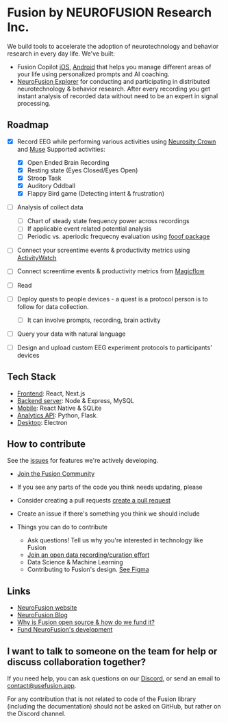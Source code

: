 # Fusion by NEUROFUSION Research Inc.

We build tools to accelerate the adoption of neurotechnology and behavior research in every day life. We've built:

- Fusion Copilot [iOS](https://apps.apple.com/ca/app/usefusion/id6445860500?platform=iphone), [Android](https://play.google.com/store/apps/details?id=com.neurofusion.fusion&pli=1) that helps you manage different areas of your life using personalized prompts and AI coaching.
- [NeuroFusion Explorer](https://usefusion.app/playground) for conducting and participating in distributed neurotechnology & behavior research. After every recording you get instant analysis of recorded data without need to be an expert in signal processing.

## Roadmap

- [x] Record EEG while performing various activities using [Neurosity Crown](https://neurosity.co) and [Muse](https://choosemuse.com)
      Supported activities:

  - [x] Open Ended Brain Recording
  - [x] Resting state (Eyes Closed/Eyes Open)
  - [x] Stroop Task
  - [x] Auditory Oddball
  - [x] Flappy Bird game (Detecting intent & frustration)

- [ ] Analysis of collect data

  - [ ] Chart of steady state frequency power across recordings
  - [ ] If applicable event related potential analysis
  - [ ] Periodic vs. aperiodic frequecny evaluation using [fooof package](https://fooof-tools.github.io/fooof/)

- [ ] Connect your screentime events & productivity metrics using [ActivityWatch](https://activitywatch.net)
- [ ] Connect screentime events & productivity metrics from [Magicflow](https://magicflow.com)
- [ ] Read
- [ ] Deploy quests to people devices - a quest is a protocol person is to follow for data collection.
  - [ ] It can involve prompts, recording, brain activity
- [ ] Query your data with natural language
- [ ] Design and upload custom EEG experiment protocols to participants' devices

## Tech Stack

- [Frontend](https://github.com/NEUROFUSIONInc/fusion/tree/master/frontend): React, Next.js
- [Backend server](https://github.com/NEUROFUSIONInc/fusion/tree/master/backend): Node & Express, MySQL
- [Mobile](https://github.com/NEUROFUSIONInc/fusion/tree/master/mobile): React Native & SQLite
- [Analytics API](https://github.com/NEUROFUSIONInc/fusion/tree/master/analysis_api): Python, Flask.
- [Desktop](https://github.com/NEUROFUSIONInc/fusion/tree/master/desktop): Electron

## How to contribute

See the [issues](https://github.com/NEUROFUSIONInc/fusion/issues) for features we're actively developing.

- [Join the Fusion Community](https://discord.gg/3wCNJ6X4RF)

- If you see any parts of the code you think needs updating, please
- Consider creating a pull requests [create a pull request](https://docs.github.com/en/pull-requests/collaborating-with-pull-requests/proposing-changes-to-your-work-with-pull-requests/creating-a-pull-request)
- Create an issue if there's something you think we should include

- Things you can do to contribute
  - Ask questions! Tell us why you're interested in technology like Fusion
  - [Join an open data recording/curation effort](https://discord.gg/zeEspvz8jw)
  - Data Science & Machine Learning
  - Contributing to Fusion's design. [See Figma](https://www.figma.com/file/jGgUXb08g5wudV6ey9bG89/%F0%9F%9B%B8-Fusion?type=design&node-id=0%3A1&mode=design&t=J5iWqbK6FfqInnl7-1)

## Links

- [NeuroFusion website](https://usefusion.app)
- [NeuroFusion Blog](https://usefusion.app/blog)
- [Why is Fusion open source & how do we fund it?](https://github.com/NEUROFUSIONInc/fusion/discussions/167)
- [Fund NeuroFusion's development](https://buy.stripe.com/fZeaG6aKPgdga2IbII)

## I want to talk to someone on the team for help or discuss collaboration together?

If you need help, you can ask questions on our [Discord](https://discord.gg/DXyHcqvw3C), or send an email to [contact@usefusion.app](mailto:contact@usefusion.app).

For any contribution that is not related to code of the Fusion library (including the documentation) should not be asked on GitHub, but rather on the Discord channel.
